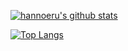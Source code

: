 [![hannoeru's github stats](https://github-readme-stats.vercel.app/api?username=SARDONYX-sard&show_icons=true&hide=issues&bg_color=0D1117&text_color=c9d1d9&icon_color=008080&title_color=00809FEF&hide_border=true&count_private=true)](https://github.com/anuraghazra/github-readme-stats)

[![Top Langs](https://github-readme-stats.vercel.app/api/top-langs/?username=SARDONYX-sard&layout=compact&langs_count=7&hide=html&bg_color=0D1117&text_color=c9d1d9&icon_color=ff3860&title_color=00809FEF&hide_border=true)](https://github.com/anuraghazra/github-readme-stats)
